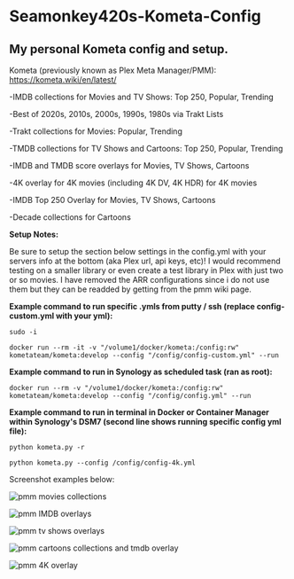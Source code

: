 # Seamonkey420s-Kometa-Config
## My personal Kometa config and setup.  
Kometa (previously known as Plex Meta Manager/PMM): https://kometa.wiki/en/latest/

-IMDB collections for Movies and TV Shows:  Top 250, Popular, Trending

-Best of 2020s, 2010s, 2000s, 1990s, 1980s via Trakt Lists

-Trakt collections for Movies: Popular, Trending

-TMDB collections for TV Shows and Cartoons: Top 250, Popular, Trending

-IMDB and TMDB score overlays for Movies, TV Shows, Cartoons

-4K overlay for 4K movies (including 4K DV, 4K HDR) for 4K movies

-IMDB Top 250 Overlay for Movies, TV Shows, Cartoons

-Decade collections for Cartoons

**Setup Notes:** 

Be sure to setup the section below settings in the config.yml with your servers info at the bottom (aka Plex url, api keys, etc)! I would recommend testing on a smaller library or even create a test library in Plex with just two or so movies.  I have removed the ARR configurations since i do not use them but they can be readded by getting from the pmm wiki page.


**Example command to run specific .ymls from putty / ssh (replace config-custom.yml with your yml):**
```
sudo -i

docker run --rm -it -v "/volume1/docker/kometa:/config:rw" kometateam/kometa:develop --config "/config/config-custom.yml" --run
```

**Example command to run in Synology as scheduled task (ran as root):**
```
docker run --rm -v "/volume1/docker/kometa:/config:rw" kometateam/kometa:develop --config "/config/config.yml" --run
```
**Example command to run in terminal in Docker or Container Manager within Synology's DSM7 (second line shows running specific config yml file):**
```
python kometa.py -r

python kometa.py --config /config/config-4k.yml
```
Screenshot examples below:

![pmm movies collections](https://user-images.githubusercontent.com/6142436/214715369-2cd1b228-bd77-4a4a-81c9-8dcce753bdd4.png)

![pmm IMDB overlays](https://user-images.githubusercontent.com/6142436/214715368-8c0e4b83-56ee-4d32-b6c8-7c029c3d5711.png)

![pmm tv shows overlays](https://user-images.githubusercontent.com/6142436/214715365-19505dbf-d775-469f-9bb1-012d3665b4df.png)

![pmm cartoons collections and tmdb overlay](https://user-images.githubusercontent.com/6142436/214715367-001a3687-181e-40b8-a123-6f67b2606e27.png)

![pmm 4K overlay](https://github.com/seamonkey420/Seamonkey420s-PlexMetaManager-Config/assets/6142436/c2f04e60-d5cf-4dec-a311-c3e8c92ab0ee)

